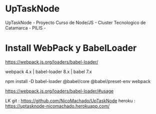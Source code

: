 # UpTaskNode
UpTaskNode  - Proyecto Curso de Node/JS - Cluster Tecnologico de Catamarca - PILIS -

# Install WebPack y BabelLoader

https://webpack.js.org/loaders/babel-loader/

webpack 4.x | babel-loader 8.x | babel 7.x

npm install -D babel-loader @babel/core @babel/preset-env webpack

https://webpack.js.org/loaders/babel-loader/#usage


LK
git : https://github.com/NicoMachado/UpTaskNode
heroku : https://uptasknode-nicomachado.herokuapp.com/

